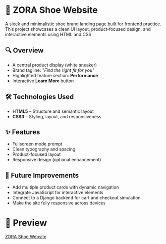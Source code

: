 
# 🥿 ZORA Shoe Website

A sleek and minimalistic shoe brand landing page built for frontend practice. This project showcases a clean UI layout, product-focused design, and interactive elements using HTML and CSS

## 🔍 Overview

- A central product display (white sneaker)
- Brand tagline: *"Find the right fit for you"*
- Highlighted feature section: **Performance**
- Interactive **Learn More** button

## 🛠️ Technologies Used

- **HTML5** – Structure and semantic layout
- **CSS3** – Styling, layout, and responsiveness

## ✨ Features

- Fullscreen mode prompt
- Clean typography and spacing
- Product-focused layout
- Responsive design (optional enhancement)

## 🚀 Future Improvements

- Add multiple product cards with dynamic navigation
- Integrate JavaScript for interactive elements
- Connect to a Django backend for cart and checkout simulation
- Make the site fully responsive across devices


# 📸 Preview

[ZORA Shoe Website ](https://fevfunny.github.io/shoewebUI/)

